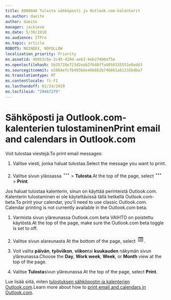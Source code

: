 ```yaml
---
title: 8000046 Tulosta sähköposti ja Outlook.com-kalenterit
ms.author: daeite
author: daeite
manager: jackiesm
ms.date: 5/30/2018
ms.audience: ITPro
ms.topic: article
ROBOTS: NOINDEX, NOFOLLOW
localization_priority: Priority
ms.assetid: 40063c6e-2c45-420d-ae63-9eb274b64f5e
ms.openlocfilehash: 5b35728e723d2eab2f648ffa4850335551e8edd3
ms.sourcegitcommit: e2864efcfb493b6e46b662b746661a61232bdba7
ms.translationtype: MT
ms.contentlocale: fi-FI
ms.lasthandoff: 01/24/2019
ms.locfileid: "29467279"
---
```

# <a name="print-email-and-calendars-in-outlookcom"></a><span data-ttu-id="b253c-102">Sähköposti ja Outlook.com-kalenterien tulostaminen</span><span class="sxs-lookup"><span data-stu-id="b253c-102">Print email and calendars in Outlook.com</span></span>

<span data-ttu-id="b253c-103">Voit tulostaa viestejä:</span><span class="sxs-lookup"><span data-stu-id="b253c-103">To print email messages:</span></span>
  
1. <span data-ttu-id="b253c-104">Valitse viesti, jonka haluat tulostaa.</span><span class="sxs-lookup"><span data-stu-id="b253c-104">Select the message you want to print.</span></span>
    
2. <span data-ttu-id="b253c-105">Valitse sivun yläosassa ![toimintoja](media/64993e8a-4a62-43b1-aa05-90f5ad4cba54.png) \> **Tulosta**.</span><span class="sxs-lookup"><span data-stu-id="b253c-105">At the top of the page, select ![More actions](media/64993e8a-4a62-43b1-aa05-90f5ad4cba54.png) \> **Print**.</span></span> 
    
<span data-ttu-id="b253c-p101">Jos haluat tulostaa kalenterin, sinun on käyttää perinteistä Outlook.com. Kalenterin tulostaminen ei ole käytettävissä tällä hetkellä Outlook.com-beta.</span><span class="sxs-lookup"><span data-stu-id="b253c-p101">To print your calendar, you'll need to use classic Outlook.com. Calendar printing is not currently available in the Outlook.com beta.</span></span>
  
1. <span data-ttu-id="b253c-108">Varmista sivun yläreunassa Outlook.com beta VAIHTO on poistettu käytöstä.</span><span class="sxs-lookup"><span data-stu-id="b253c-108">At the top of the page, make sure the Outlook.com beta toggle is set to off.</span></span>
    
2. <span data-ttu-id="b253c-109">Valitse sivun alareunasta </span><span class="sxs-lookup"><span data-stu-id="b253c-109">At the bottom of the page, select</span></span> ![Calendar (Kalenteri)](media/9e1a821a-c32e-4851-a866-342a39ffdca0.png)<span data-ttu-id="b253c-111">.</span><span class="sxs-lookup"><span data-stu-id="b253c-111"></span></span>
    
3. <span data-ttu-id="b253c-112">Voit valita **päivän**, **työviikon**, **viikon**tai **kuukauden** näkymän sivun yläreunassa.</span><span class="sxs-lookup"><span data-stu-id="b253c-112">Choose the **Day**, **Work week**, **Week**, or **Month** view at the top of the page.</span></span> 
    
4. <span data-ttu-id="b253c-113">Valitse **Tulosta**sivun yläreunassa.</span><span class="sxs-lookup"><span data-stu-id="b253c-113">At the top of the page, select **Print**.</span></span> 
    
<span data-ttu-id="b253c-114">Lue lisää siitä, miten [tulostuksen sähköpostin ja kalenterien Outlook.com](https://go.microsoft.com/fwlink/p/?linkid=2001208&amp;clcid=0x409).</span><span class="sxs-lookup"><span data-stu-id="b253c-114">Learn more about how to [print email and calendars in Outlook.com](https://go.microsoft.com/fwlink/p/?linkid=2001208&amp;clcid=0x409).</span></span>
  

